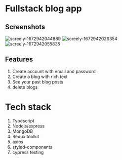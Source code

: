 # Fullstack blog app

## Screenshots

![screely-1672942044889](https://user-images.githubusercontent.com/74729473/210851054-244c53b4-e114-4c52-933d-8d081bd4a5d2.png)
![screely-1672942026354](https://user-images.githubusercontent.com/74729473/210850935-bff9cc14-7305-4284-915e-61ac3a45ac94.png)
![screely-1672942055835](https://user-images.githubusercontent.com/74729473/210850857-3f8c00c8-2319-4984-91b8-33ee31aff35f.png)

## Features

1. Create account with email and password
2. Create a blog with rich text
3. See your past blog posts
4. delete blogs

# Tech stack

1. Typescript
2. Nodejs/express
3. MongoDB
4. Redux toolkit
5. axios
6. styled-components
7. cypress testing
